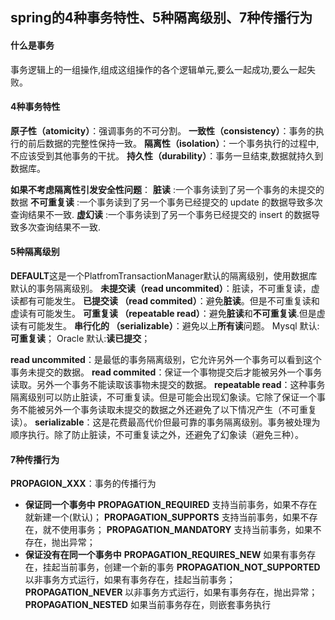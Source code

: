 ## spring的4种事务特性、5种隔离级别、7种传播行为
#### 什么是事务
事务逻辑上的一组操作,组成这组操作的各个逻辑单元,要么一起成功,要么一起失败。

#### 4种事务特性
**原子性（atomicity）**：强调事务的不可分割。
**一致性（consistency）**：事务的执行的前后数据的完整性保持一致。
**隔离性（isolation）**：一个事务执行的过程中,不应该受到其他事务的干扰。
**持久性（durability）**：事务一旦结束,数据就持久到数据库。

**如果不考虑隔离性引发安全性问题**：
**脏读** :一个事务读到了另一个事务的未提交的数据 
**不可重复读** :一个事务读到了另一个事务已经提交的 update 的数据导致多次查询结果不一致. 
**虚幻读** :一个事务读到了另一个事务已经提交的 insert 的数据导致多次查询结果不一致.

#### 5种隔离级别
**DEFAULT**这是一个PlatfromTransactionManager默认的隔离级别，使用数据库默认的事务隔离级别。
**未提交读（read uncommited）**：脏读，不可重复读，虚读都有可能发生。
**已提交读 （read commited）**：避免**脏读**。但是不可重复读和虚读有可能发生。
**可重复读 （repeatable read）**：避免**脏读**和**不可重复读**.但是虚读有可能发生。
**串行化的 （serializable）**：避免以上**所有读**问题。
Mysql 默认:**可重复读**；
Oracle 默认:**读已提交**；


**read uncommited**：是最低的事务隔离级别，它允许另外一个事务可以看到这个事务未提交的数据。 
**read commited**：保证一个事物提交后才能被另外一个事务读取。另外一个事务不能读取该事物未提交的数据。 
**repeatable read**：这种事务隔离级别可以防止脏读，不可重复读。但是可能会出现幻象读。它除了保证一个事务不能被另外一个事务读取未提交的数据之外还避免了以下情况产生（不可重复读）。 
**serializable**：这是花费最高代价但最可靠的事务隔离级别。事务被处理为顺序执行。除了防止脏读，不可重复读之外，还避免了幻象读（避免三种）。

#### 7种传播行为
**PROPAGION_XXX**：事务的传播行为 
- **保证同一个事务中**
**PROPAGATION_REQUIRED** 支持当前事务，如果不存在 就新建一个(默认)；
**PROPAGATION_SUPPORTS** 支持当前事务，如果不存在，就不使用事务；
**PROPAGATION_MANDATORY** 支持当前事务，如果不存在，抛出异常；
- **保证没有在同一个事务中**
**PROPAGATION_REQUIRES_NEW** 如果有事务存在，挂起当前事务，创建一个新的事务 
**PROPAGATION_NOT_SUPPORTED** 以非事务方式运行，如果有事务存在，挂起当前事务；
**PROPAGATION_NEVER** 以非事务方式运行，如果有事务存在，抛出异常；
**PROPAGATION_NESTED** 如果当前事务存在，则嵌套事务执行
